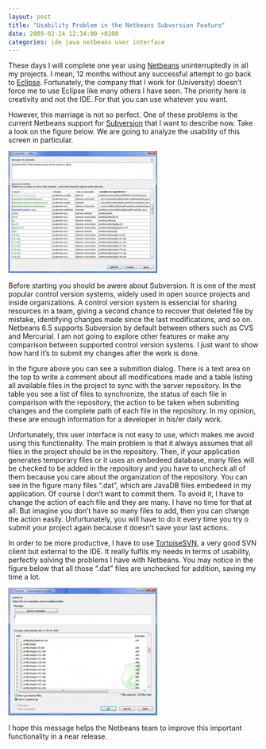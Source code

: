 ```yaml
---
layout: post
title: "Usability Problem in the Netbeans Subversion Feature"
date: 2009-02-14 12:34:00 +0200
categories: ide java netbeans user interface
---
```


These days I will complete one year using <a href="http://www.netbeans.org/">Netbeans</a> uninterruptedly in all my projects. I mean, 12 months without any successful attempt to go back to <a href="http://www.eclipse.org/">Eclipse</a>. Fortunately, the company that I work for (University) doesn’t force me to use Eclipse like many others I have seen. The priority here is creativity and not the IDE. For that you can use whatever you want.

However, this marriage is not so perfect. One of these problems is the current Netbeans support for <a href="http://subversion.tigris.org/">Subversion</a> that I want to describe now. Take a look on the figure below. We are going to analyze the usability of this screen in particular.

<a href="http://69.89.31.239/~hildeber/wp-content/uploads/2009/02/netbeans-subversion-usability.jpg">![netbeans-subversion-usability-300x245.jpg](/images/posts/netbeans-subversion-usability-300x245.jpg)</a>

Before starting you should be awere about Subversion. It is one of the most popular control version systems, widely used in open source projects and inside organizations. A control version system is essencial for sharing resources in a team, giving a second chance to recover that deleted file by mistake, identifying changes made since the last modifications, and so on. Netbeans 6.5 supports Subversion by default between others such as CVS and Mercurial. I am not going to explore other features or make any comparison between supported control version systems. I just want to show how hard it’s to submit my changes after the work is done.

In the figure above you can see a submition dialog. There is a text area on the top to write a comment about all modifications made and a table listing all available files in the project to sync with the server repository. In the table you see a list of files to synchronize, the status of each file in comparison with the repository, the action to be taken when submiting changes and the complete path of each file in the repository. In my opinion, these are enough information for a developer in his/er daily work.

Unfortunately, this user interface is not easy to use, which makes me avoid using this functionality. The main problem is that it always assumes that all files in the project should be in the repository. Then, if your application generates temporary files or it uses an embedeed database, many files will be checked to be added in the repository and you have to uncheck all of them because you care about the organization of the repository. You can see in the figure many files “.dat”, which are JavaDB files embedeed in my application. Of course I don’t want to commit them. To avoid it, I have to change the action of each file and they are many. I have no time for that at all. But imagine you don’t have so many files to add, then you can change the action easily. Unfurtunately, you will have to do it every time you try o submit your project again because it doesn’t save your last actions.

In order to be more productive, I have to use <a href="http://www.blogger.com/www.tortoisesvn.net">TortoiseSVN</a>, a very good SVN client but external to the IDE. It really fulfils my needs in terms of usability, perfectly solving the problems I have with Netbeans. You may notice in the figure below that all those “.dat” files are unchecked for addition, saving my time a lot.

<a href="http://69.89.31.239/~hildeber/wp-content/uploads/2009/02/tortoisesvn-usability.jpg">![tortoisesvn-usability-300x256.jpg](/images/posts/tortoisesvn-usability-300x256.jpg)</a>

I hope this message helps the Netbeans team to improve this important functionality in a near release.
